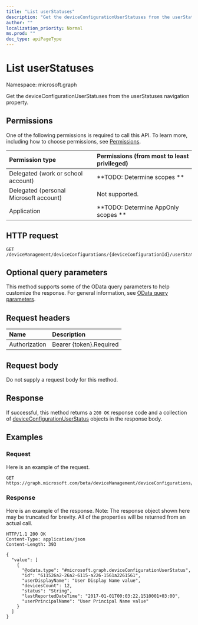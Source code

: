 ```yaml
---
title: "List userStatuses"
description: "Get the deviceConfigurationUserStatuses from the userStatuses navigation property."
author: ""
localization_priority: Normal
ms.prod: ""
doc_type: apiPageType
---
```


# List userStatuses

Namespace: microsoft.graph

Get the deviceConfigurationUserStatuses from the userStatuses navigation property.

## Permissions
One of the following permissions is required to call this API. To learn more, including how to choose permissions, see [Permissions](/concepts/permissions-reference.md).

|Permission type|Permissions (from most to least privileged)|
|:---|:---|
|Delegated (work or school account)|**TODO: Determine scopes **|
|Delegated (personal Microsoft account)|Not supported.|
|Application|**TODO: Determine AppOnly scopes **|

## HTTP request
<!-- {
  "blockType": "ignored"
}
-->
``` http
GET /deviceManagement/deviceConfigurations/{deviceConfigurationId}/userStatuses
```

## Optional query parameters
This method supports some of the OData query parameters to help customize the response. For general information, see [OData query parameters](/graph/query-parameters).

## Request headers
|Name|Description|
|:---|:---|
|Authorization|Bearer {token}.Required|

## Request body
Do not supply a request body for this method.

## Response
If successful, this method returns a `200 OK` response code and a collection of [deviceConfigurationUserStatus](../resources/deviceconfigurationuserstatus.md) objects in the response body.

## Examples

### Request
Here is an example of the request.
<!-- {
  "blockType": "request",
  "name": "get_deviceconfigurationuserstatus"
}
-->
``` http
GET https://graph.microsoft.com/beta/deviceManagement/deviceConfigurations/{deviceConfigurationId}/userStatuses
```

### Response
Here is an example of the response. Note: The response object shown here may be truncated for brevity. All of the properties will be returned from an actual call.
<!-- {
  "blockType": "response",
  "truncated": true,
  "@odata.type": "collection(microsoft.graph.deviceconfigurationuserstatus)"
}
-->
``` http
HTTP/1.1 200 OK
Content-Type: application/json
Content-Length: 393

{
  "value": [
    {
      "@odata.type": "#microsoft.graph.deviceConfigurationUserStatus",
      "id": "611526a2-26a2-6115-a226-1561a2261561",
      "userDisplayName": "User Display Name value",
      "devicesCount": 12,
      "status": "String",
      "lastReportedDateTime": "2017-01-01T00:03:22.1510001+03:00",
      "userPrincipalName": "User Principal Name value"
    }
  ]
}
```

